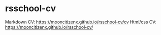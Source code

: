 # rsschool-cv

Markdown CV: https://mooncitizenx.github.io/rsschool-cv/cv
Html/css CV: https://mooncitizenx.github.io/rsschool-cv/
